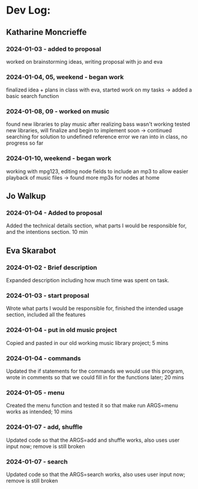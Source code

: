 # Dev Log:

## Katharine Moncrieffe

### 2024-01-03 - added to proposal
worked on brainstorming ideas, writing proposal with jo and eva

### 2024-01-04, 05, weekend - began work
finalized idea + plans in class with eva, started work on my tasks
-> added a basic search function

### 2024-01-08, 09 - worked on music
found new libraries to play music after realizing bass wasn't working
tested new libraries, will finalize and begin to implement soon
-> continued searching for solution to undefined reference error we ran into in class, no progress so far

### 2024-01-10, weekend - began work
working with mpg123, editing node fields to include an mp3 to allow easier playback of music files
-> found more mp3s for nodes at home

## Jo Walkup

### 2024-01-04 - Added to proposal
Added the technical details section, what parts I would be responsible for, and the intentions section. 10 min

## Eva Skarabot

### 2024-01-02 - Brief description
Expanded description including how much time was spent on task.

### 2024-01-03 - start proposal
Wrote what parts I would be responsible for, finished the intended usage section, included all the features

### 2024-01-04 - put in old music project
Copied and pasted in our old working music library project; 5 mins

### 2024-01-04 - commands
Updated the if statements for the commands we would use this program, wrote in comments so that we could fill in for the functions later; 20 mins

### 2024-01-05 - menu
Created the menu function and tested it so that make run ARGS=menu works as intended; 10 mins

### 2024-01-07 - add, shuffle
Updated code so that the ARGS=add and shuffle works, also uses user input now; remove is still broken

### 2024-01-07 - search
Updated code so that the ARGS=search works, also uses user input now; remove is still broken
